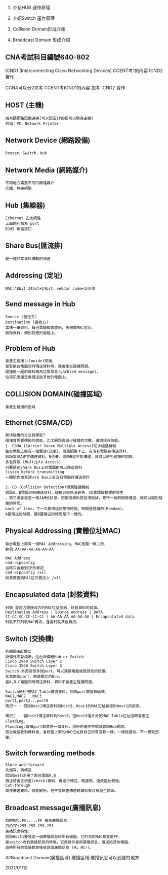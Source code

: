 1.  介紹HUB 運作原理

2.  介紹Switch 運作原理

3.  Collision Domain形成介紹

4.  Broadcast Domain 形成介紹

## CNA考試科目編號640-802
ICND1 (Interconnecting Cisco Networking Devices)
CCENT考1的內容
ICND2 實作

CCNA可以分2次考
CCENT考ICND1的內容 加考 ICND2 實作

## HOST (主機)
	用來跟網路設備連線(可以設定IP的都可以稱為主機)
	例如；PC，Network Printer

## Network Device (網路設備)
	Router，Switch，Hub

## Network Media (網路媒介)
	不同地方需要不同的網路媒介
	光纖，無線網路

## Hub (集線器)
	Ethernet 乙太網路
	上面的孔稱為 port
	RJ45 網路接口

## Share Bus(匯流排)
	是一種共享資料傳輸的通道

## Addressing (定址)
	MAC:48bit 24bit+24bit，vebdor code+流水號
	
## Send message in Hub
	Source (發送方)
	Destination (接收方)
	當傳一筆資料，每台電腦都會收到，再根據MAC位址，
	刪除資料，傳到對應的電腦上。

## Problem of Hub
	會產生碰撞(clooide)問題，
	當有兩台電腦同時傳送資料時，就會產生碰撞問題。
	碰撞再一起的資料稱為垃圾訊息(garbled message)，
	垃圾訊息還是會傳送到其他的電腦上。

## COLLISION DOMAIN(碰撞區域)
	會產生碰撞的區域

## Ethernet (CSMA/CD)
	解決碰撞的方法有哪些?
	碰撞會影響傳輸的效能，乙太網路會減少碰撞的次數，進而提升效能。
	1. CSMA (Carrier Sense Multiple Access)防止碰撞機制
	每台電腦上都有一個雷達(比喻)，偵測網路卡上，有沒有電腦在傳送資料，
	假設電腦A正在傳送資料，B也要，這時B就不能傳送，就可以避免碰撞的問題。
	多重存取 (Multiple Access)
	只要是在Share Bus上的電腦都可以傳送資料
	listen before transmitting 
	一開始先檢查Share Bus上有沒有電腦在傳送資料

	2. CD (Collision Detection)偵測碰撞機制
	假設A，B電腦同時傳送資料，碰撞已經無法避免，CD會讓碰撞提前發生
	，第三者會發送一個JAM的訊息，把兩個資料提前清除掉，等待一段時間再傳送，就可以縮短碰撞的時間。
	back of time，下一次要傳送的等待時間，時間是隨機的(Random)。
	A要傳送的時間，跟B要傳送的時間是不一樣的。

## Physical Addressing (實體位址MAC)
	每台電腦上都有一個MAC Addressing，MAC是獨一無二的，
	範例:AA-AA-AA-AA-AA-AA

	MAC Address
	cmd->ipconfig
	這時只會看到IP的資訊
	cmd->ipconfig /all
	如果要查詢MAC位只要加上 /all

## Encapsulated data (封裝資料)
	封裝:發送方跟接收方的MAC位址加到，封裝資料的前面。
	Destination Address | Source Address | DATA
	CC-CC-CC-CC-CC-CC | AA-AA-AA-AA-AA-AA | Encapsulated data
	封裝不只封裝MAC資訊，還會封裝其他資訊。

## Switch (交換機)
	外觀跟Hub類似
	設備外面會標示，這台設備是Hub or Switch
	Cisco 2960 Switch Layer 2
	Cisco 3560 Switch Layer 3
	Switch 外面有很多個port，可以連接電腦或是其他的設備。
	任意兩個port，都是獨立的Bus。
	當A,B,C電腦同時傳送資料，資料不會產生碰撞問題。

	Switch是利用MAC Table傳送資料，每個port都會有編號。
	MAC1,MAC2...MAC3
	port1,port2...port8
	情況一 : 假設Host1傳送資料到Host3，Host3的MAC位址會接到Host1的前面。

	情況二 : 當Host1傳送資料到Host8，但Host8還未分配MAC Table位址這時會產生Floading。
	Flooding:每個port都會送一個資料，這時的運作方式就會跟Hub相同。
	每台電腦收到資料後，會檢查上面的MAC位址跟自己的有沒有一樣，一樣就接收，不一樣就丟棄。

## Switch forwarding methods
	Store-and-forward
	先儲存，再傳送
	假設Switch接了兩台電腦A,B
	傳送時會先檢查(check)資料，再進行傳送，較謹慎，但效能比較低。
	Cut-through
	直接傳送資料，效能較好，但不會檢查傳送時資料有沒有發生錯誤。

## Broadcast message(廣播訊息)
	目的MAC:FF:...:FF 稱為廣播訊息
	目的IP:255.255.255.255
	廣播訊息特性:
	假設Host1要發送一個廣播訊息給所有機器，它的目的MAC都會是FF，
	當switch收到廣播訊息的時候，它無條件會將廣播訊息，傳送給其他電腦，
	這時所有的電腦都會接收這個廣播訊息 (Hi H1!)。

##Broadcast Domain(廣播區域)
	廣播區域:廣播訊息可以到達的地方

2021/01/12







